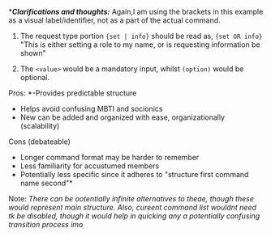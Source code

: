 ****Clarifications and thoughts:***
 Again,I am using the brackets in this example as a visual label/identifier, not as a part of the actual command.
1) The request type portion `{set | info}` should be read as, `{set OR info}` "This is either setting a role to my name, or is requesting information be shown"

2) The `<value>` would be a mandatory input, whilst `(option)` would be optional.

Pros: 
*-Provides predictable structure
- Helps avoid confusing MBTI and socionics
- New can be added and organized with ease, organizationally (scalability) 

Cons (debateable)
- Longer command format may be harder to remember 
- Less familiarity for accustumed members 
- Potentially less specific since it adheres to "structure first command name second"*

Note: *There can be ootentially infinite alternatives to theae, though these would represent main structure. Also, cureent command list wouldnt need tk be disabled, though it would help in quicking any a potentially confusing transition process imo*
<!--stackedit_data:
eyJoaXN0b3J5IjpbLTEwMzE0NDE4NzFdfQ==
-->